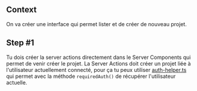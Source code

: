 ## Context

On va créer une interface qui permet lister et de créer de nouveau projet.

## Step #1

Tu dois créer la server actions directement dans le Server Components qui permet de venir créer le projet. La Server Actions doit créer un projet liée à l'utilisateur actuellement connecté, pour ça tu peux utiliser [auth-helper.ts](../../../../src/lib/auth-helper.ts) qui permet avec la méthode `requiredAuth()` de récupérer l'utilisateur actuelle.
